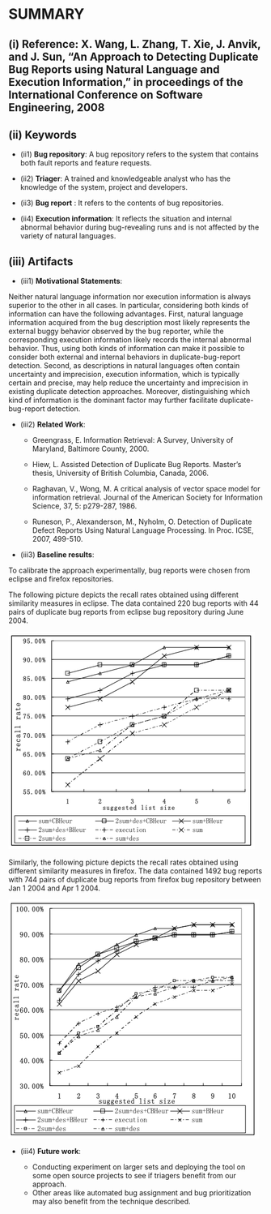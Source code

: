 # SUMMARY

## (i)  Reference:  X. Wang, L. Zhang, T. Xie, J. Anvik, and J. Sun, “An Approach to Detecting Duplicate Bug Reports using Natural Language and Execution Information,” in proceedings of the International Conference on Software Engineering, 2008

## (ii) Keywords

* (ii1) **Bug repository**: A bug repository refers to the system that contains both fault reports and feature requests.

* (ii2) **Triager**: A trained and knowledgeable analyst who has the knowledge of the system, project and developers.

* (ii3) **Bug report** : It refers to the contents of bug repositories. 

* (ii4) **Execution information**:  It reflects  the  situation  and  internal  abnormal  behavior during  bug-revealing  runs  and  is  not affected by the variety of natural languages.

## (iii) Artifacts

* (iii1) **Motivational Statements**:

Neither natural language information nor execution information is always superior to the other in all cases. In particular, considering both kinds of information can have the following advantages. First, natural language information acquired from the bug description most likely represents the external buggy behavior observed by the bug reporter, while the corresponding execution information likely records the internal abnormal behavior. Thus, using both kinds of information can make it possible to consider both external and internal behaviors in duplicate-bug-report detection. Second, as descriptions in natural languages often contain uncertainty and imprecision, execution information, which is typically certain and precise, may help reduce the uncertainty and imprecision in existing duplicate detection approaches. Moreover, distinguishing which kind of information is the dominant factor may further facilitate duplicate-bug-report detection.
	
* (iii2) **Related Work**:

  * Greengrass, E. Information Retrieval: A Survey, University of Maryland, Baltimore County, 2000.

  * Hiew, L. Assisted Detection of Duplicate Bug Reports. Master’s thesis, University of British Columbia, Canada, 2006.

  * Raghavan, V., Wong, M. A critical analysis of vector space model for information retrieval. Journal of the American Society for Information Science, 37, 5: p279-287, 1986.

  * Runeson, P., Alexanderson, M., Nyholm, O. Detection of Duplicate Defect Reports Using Natural Language Processing. In Proc. ICSE, 2007, 499-510.

* (iii3) **Baseline results**:

To calibrate the approach experimentally, bug reports were chosen from eclipse and firefox repositories.

The following picture depicts the recall rates obtained using different similarity measures in eclipse. The data contained 220 bug reports with 44 pairs of duplicate bug reports from eclipse bug repository during June 2004.

![result1](./imgs/eclipse.PNG)

Similarly, the following picture depicts the recall rates obtained using different similarity measures in firefox. The data contained 1492 bug reports with 744 pairs of duplicate bug reports from firefox bug repository between Jan 1 2004 and Apr 1 2004.

![result2](./imgs/firefox.PNG)

* (iii4) **Future work**:

	* Conducting experiment on larger sets and deploying the tool on some open source projects to see if triagers benefit from our approach.
	* Other areas like automated bug assignment and bug prioritization may also benefit from the technique described.